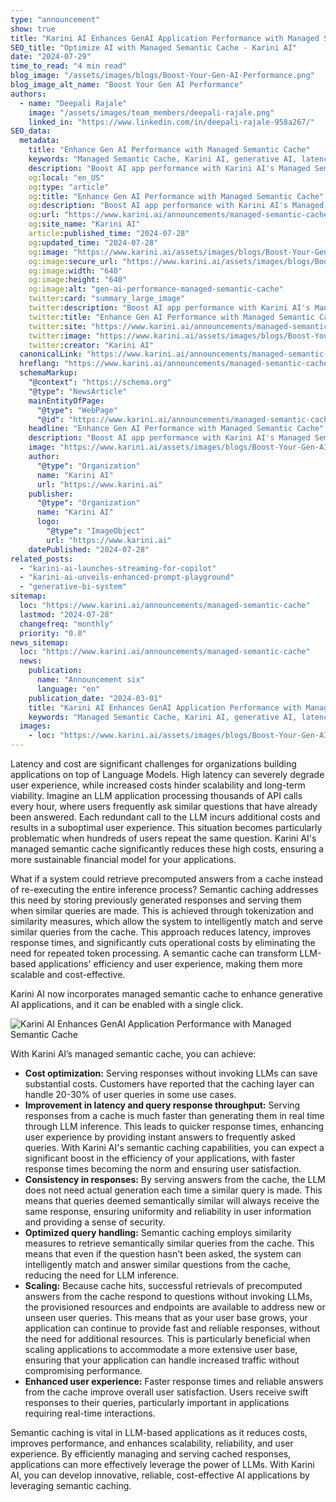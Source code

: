 ```yaml
---
type: "announcement"
show: true
title: "Karini AI Enhances GenAI Application Performance with Managed Semantic Cache"
SEO_title: "Optimize AI with Managed Semantic Cache - Karini AI"
date: "2024-07-29"
time_to_read: "4 min read"
blog_image: "/assets/images/blogs/Boost-Your-Gen-AI-Performance.png"
blog_image_alt_name: "Boost Your Gen AI Performance"
authors:
  - name: "Deepali Rajale"
    image: "/assets/images/team_members/deepali-rajale.png"
    linked_in: "https://www.linkedin.com/in/deepali-rajale-958a267/"
SEO_data:
  metadata:
    title: "Enhance Gen AI Performance with Managed Semantic Cache"
    keywords: "Managed Semantic Cache, Karini AI, generative AI, latency reduction, cost optimization, LLM applications, AI performance"
    description: "Boost AI app performance with Karini AI's Managed Semantic Cache. Reduce latency, cut costs, and enhance user experience. Learn more about our advanced caching solutions."
    og:local: "en_US"
    og:type: "article"
    og:title: "Enhance Gen AI Performance with Managed Semantic Cache"
    og:description: "Boost AI app performance with Karini AI's Managed Semantic Cache. Reduce latency, cut costs, and enhance user experience. Learn more about our advanced caching solutions."
    og:url: "https://www.karini.ai/announcements/managed-semantic-cache"
    og:site_name: "Karini AI"
    article:published_time: "2024-07-28"
    og:updated_time: "2024-07-28"
    og:image: "https://www.karini.ai/assets/images/blogs/Boost-Your-Gen-AI-Performance.png&w=640&q=75"
    og:image:secure_url: "https://www.karini.ai/assets/images/blogs/Boost-Your-Gen-AI-Performance.png&w=640&q=75"
    og:image:width: "640"
    og:image:height: "640"
    og:image:alt: "gen-ai-performance-managed-semantic-cache"
    twitter:card: "summary_large_image"
    twitter:description: "Boost AI app performance with Karini AI's Managed Semantic Cache. Reduce latency, cut costs, and enhance user experience. Learn more about our advanced caching solutions."
    twitter:title: "Enhance Gen AI Performance with Managed Semantic Cache"
    twitter:site: "https://www.karini.ai/announcements/managed-semantic-cache"
    twitter:image: "https://www.karini.ai/assets/images/blogs/Boost-Your-Gen-AI-Performance.png&w=640&q=75"
    twitter:creator: "Karini AI"
  canonicalLink: "https://www.karini.ai/announcements/managed-semantic-cache"
  hreflang: "https://www.karini.ai/announcements/managed-semantic-cache"
  schemaMarkup:
    "@context": "https://schema.org"
    "@type": "NewsArticle"
    mainEntityOfPage:
      "@type": "WebPage"
      "@id": "https://www.karini.ai/announcements/managed-semantic-cache"
    headline: "Enhance Gen AI Performance with Managed Semantic Cache"
    description: "Boost AI app performance with Karini AI's Managed Semantic Cache. Reduce latency, cut costs, and enhance user experience. Learn more about our advanced caching solutions."
    image: "https://www.karini.ai/assets/images/blogs/Boost-Your-Gen-AI-Performance.png&w=640&q=75"
    author:
      "@type": "Organization"
      name: "Karini AI"
      url: "https://www.karini.ai"
    publisher:
      "@type": "Organization"
      name: "Karini AI"
      logo:
        "@type": "ImageObject"
        url: "https://www.karini.ai"
    datePublished: "2024-07-28"
related_posts:
  - "karini-ai-launches-streaming-for-copilot"
  - "karini-ai-unveils-enhanced-prompt-playground"
  - "generative-bi-system"
sitemap:
  loc: "https://www.karini.ai/announcements/managed-semantic-cache"
  lastmod: "2024-07-28"
  changefreq: "monthly"
  priority: "0.8"
news_sitemap:
  loc: "https://www.karini.ai/announcements/managed-semantic-cache"
  news:
    publication:
      name: "Announcement six"
      language: "en"
    publication_date: "2024-03-01"
    title: "Karini AI Enhances GenAI Application Performance with Managed Semantic Cache"
    keywords: "Managed Semantic Cache, Karini AI, generative AI, latency reduction, cost optimization, LLM applications, AI performance"
  images:
    - loc: "https://www.karini.ai/assets/images/blogs/Boost-Your-Gen-AI-Performance.png"
---
```


Latency and cost are significant challenges for organizations building applications on top of Language Models. High latency can severely degrade user experience, while increased costs hinder scalability and long-term viability. Imagine an LLM application processing thousands of API calls every hour, where users frequently ask similar questions that have already been answered. Each redundant call to the LLM incurs additional costs and results in a suboptimal user experience. This situation becomes particularly problematic when hundreds of users repeat the same question. Karini AI's managed semantic cache significantly reduces these high costs, ensuring a more sustainable financial model for your applications.

What if a system could retrieve precomputed answers from a cache instead of re-executing the entire inference process? Semantic caching addresses this need by storing previously generated responses and serving them when similar queries are made. This is achieved through tokenization and similarity measures, which allow the system to intelligently match and serve similar queries from the cache. This approach reduces latency, improves response times, and significantly cuts operational costs by eliminating the need for repeated token processing. A semantic cache can transform LLM-based applications' efficiency and user experience, making them more scalable and cost-effective.

Karini AI now incorporates managed semantic cache to enhance generative AI applications, and it can be enabled with a single click.

![Karini AI Enhances GenAI Application Performance with Managed Semantic Cache](/assets/images/blogs/semantic_cache_drawio.png)

With Karini AI’s managed semantic cache, you can achieve:

- **Cost optimization:** Serving responses without invoking LLMs can save substantial costs. Customers have reported that the caching layer can handle 20-30% of user queries in some use cases.
- **Improvement in latency and query response throughput:** Serving responses from a cache is much faster than generating them in real time through LLM inference. This leads to quicker response times, enhancing user experience by providing instant answers to frequently asked queries. With Karini AI's semantic caching capabilities, you can expect a significant boost in the efficiency of your applications, with faster response times becoming the norm and ensuring user satisfaction.
- **Consistency in responses:** By serving answers from the cache, the LLM does not need actual generation each time a similar query is made. This means that queries deemed semantically similar will always receive the same response, ensuring uniformity and reliability in user information and providing a sense of security.
- **Optimized query handling:** Semantic caching employs similarity measures to retrieve semantically similar queries from the cache. This means that even if the question hasn't been asked, the system can intelligently match and answer similar questions from the cache, reducing the need for LLM inference.
- **Scaling:** Because cache hits, successful retrievals of precomputed answers from the cache respond to questions without invoking LLMs, the provisioned resources and endpoints are available to address new or unseen user queries. This means that as your user base grows, your application can continue to provide fast and reliable responses, without the need for additional resources. This is particularly beneficial when scaling applications to accommodate a more extensive user base, ensuring that your application can handle increased traffic without compromising performance.
- **Enhanced user experience:** Faster response times and reliable answers from the cache improve overall user satisfaction. Users receive swift responses to their queries, particularly important in applications requiring real-time interactions.

Semantic caching is vital in LLM-based applications as it reduces costs, improves performance, and enhances scalability, reliability, and user experience. By efficiently managing and serving cached responses, applications can more effectively leverage the power of LLMs. With Karini AI, you can develop innovative, reliable, cost-effective AI applications by leveraging semantic caching.
